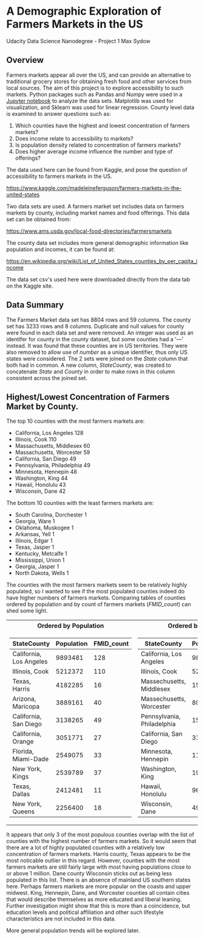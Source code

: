 # A Demographic Exploration of Farmers Markets in the US

Udacity Data Science Nanodegree - Project 1
Max Sydow


## Overview
Farmers markets appear all over the US, and can provide an alternative to traditional grocery stores for obtaining fresh food and other services from local sources. The aim of this project is to explore accessibility to such markets. Python packages such as Pandas and Numpy were used in a [Jupyter notebook](./FarmersMarkets.ipynb) to analyze the data sets.  Matplotlib was used for visualization, and Sklearn was used for linear regression.  County level data is examined to answer questions such as:

1.  Which counties have the highest and lowest concentration of farmers markets?
2.  Does income relate to accessibility to markets?
3.  Is population density related to concentration of farmers markets?
3.  Does higher average income influence the number and type of offerings?


The data used here can be found from Kaggle, and pose the question of accessibility to farmers markets in the US. 

https://www.kaggle.com/madeleineferguson/farmers-markets-in-the-united-states

Two data sets are used. A farmers market set includes data on farmers markets by county, including market names and food offerings. This data set can be obtained from: 

https://www.ams.usda.gov/local-food-directories/farmersmarkets

The county data set includes more general demographic information like population and incomes, it can be found at: 

https://en.wikipedia.org/wiki/List_of_United_States_counties_by_per_capita_income

The data set csv's used here were downloaded directly from the data tab on the Kaggle site.


## Data Summary

The Farmers Market data set has 8804 rows and 59 columns.  The county set has 3233 rows and 8 columns.  Duplicate and null values for county were found in each data set and were removed.  An integer was used as an identifer for county in the county dataset, but some counties had a '—' instead.  It was found that these counties are in US territories.  They were also removed to allow use of _number_ as a unique identifier, thus only US states were considered.  The 2 sets were joined on the _State_ column that both had in common.  A new column, _StateCounty_, was created to concatenate _State_ and _County_ in order to make rows in this column consistent across the joined set.  

## Highest/Lowest Concentration of Farmers Market by County.

The top 10 counties with the most farmers markets are:

- California, Los Angeles       128
- Illinois, Cook                110
- Massachusetts, Middlesex       60
- Massachusetts, Worcester       59
- California, San Diego          49
- Pennsylvania, Philadelphia     49
- Minnesota, Hennepin            48
- Washington, King               44
- Hawaii, Honolulu               43
- Wisconsin, Dane                42

The bottom 10 counties with the least farmers markets are:

- South Carolina, Dorchester    1
- Georgia, Ware                 1
- Oklahoma, Muskogee            1
- Arkansas, Yell                1
- Illinois, Edgar               1
- Texas, Jasper                 1
- Kentucky, Metcalfe            1
- Mississippi, Union            1
- Georgia, Jasper               1
- North Dakota, Wells           1

The counties with the most farmers markets seem to be relatively highly populated, so I wanted to see if the most populated counties indeed do have higher numbers of farmers markets.  Comparing tables of counties ordered by population and by count of farmers markets (_FMID_count_) can shed some light.

<table>
<tr><th>Ordered by Population </th><th>Ordered by FMID_count</th></tr>
<tr><td>

|StateCounty | Population | FMID_count|
|--|--|--|
|California, Los Angeles| 9893481|128 |
|Illinois, Cook |5212372| 110|
| Texas, Harris | 4182285 | 16 |
| Arizona, Maricopa | 3889161 | 40 | 
| California, San Diego | 3138265 | 49 |
| California, Orange | 3051771 | 27 |
| Florida, Miami-Dade | 2549075 | 33 | 
| New York, Kings | 2539789 | 37 |
| Texas, Dallas | 2412481 | 11 |
| New York, Queens | 2256400 | 18 |

</td><td>

|StateCounty| Population | FMID_count | 
|--|--|--|
|California, Los Angeles| 9893481|128 |
|Illinois, Cook |5212372| 110|
| Massechusetts, Middlesex | 1522533 | 60 |
| Massechusetts, Worcester | 802688 | 59 |
| Pennsylvania, Philadelphia | 1536704 | 49 |
| California, San Diego | 3138265 | 49 |
| Minnesota, Hennepin | 1170623 | 48 |
| Washington, King | 1974567 | 44 |
| Hawaii, Honolulu | 964678 | 43 |
| Wisconsin, Dane  | 496762 | 42 |

</td></tr> </table>


It appears that only 3 of the most populous counties overlap with the list of counties with the highest number of farmers markets. So it would seem that there are a lot of highly populated counties with a relatively low concentration of farmers markets. Harris county, Texas appears to be the most noticable outlier in this regard. However, counties with the most farmers markets are still fairly large with most having populations close to or above 1 million.  Dane county Wisconsin sticks out as being less populated in this list.  There is an absence of mainland US southern states here.  Perhaps farmers markets are more popular on the coasts and upper midwest.  King, Hennepin, Dane, and Worcester counties all contain cities that would describe themselves as more educated and liberal leaning.  Further investigation might show that this is more than a coincidence, but education levels and political affiliation and other such lifestyle characteristics are not included in this data.  

More general population trends will be explored later.
